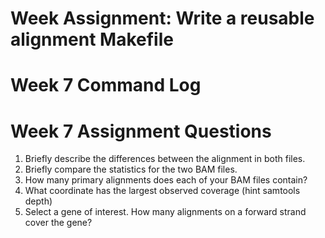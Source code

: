 # Week  Assignment: Write a reusable alignment Makefile

# Week 7 Command Log


# Week 7 Assignment Questions

1. Briefly describe the differences between the alignment in both files.
2. Briefly compare the statistics for the two BAM files.
3. How many primary alignments does each of your BAM files contain?
4. What coordinate has the largest observed coverage (hint samtools depth)
5. Select a gene of interest. How many alignments on a forward strand cover the gene?
